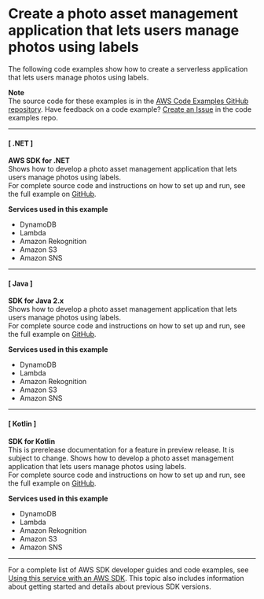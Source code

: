 # Create a photo asset management application that lets users manage photos using labels<a name="example_cross_PAM_section"></a>

The following code examples show how to create a serverless application that lets users manage photos using labels\.

**Note**  
The source code for these examples is in the [AWS Code Examples GitHub repository](https://github.com/awsdocs/aws-doc-sdk-examples)\. Have feedback on a code example? [Create an Issue](https://github.com/awsdocs/aws-doc-sdk-examples/issues/new/choose) in the code examples repo\. 

------
#### [ \.NET ]

**AWS SDK for \.NET**  
 Shows how to develop a photo asset management application that lets users manage photos using labels\.   
 For complete source code and instructions on how to set up and run, see the full example on [GitHub](https://github.com/awsdocs/aws-doc-sdk-examples/tree/main/dotnetv3/cross-service/PhotoAssetManager)\.   

**Services used in this example**
+ DynamoDB
+ Lambda
+ Amazon Rekognition
+ Amazon S3
+ Amazon SNS

------
#### [ Java ]

**SDK for Java 2\.x**  
 Shows how to develop a photo asset management application that lets users manage photos using labels\.   
 For complete source code and instructions on how to set up and run, see the full example on [GitHub](https://github.com/awsdocs/aws-doc-sdk-examples/tree/main/javav2/usecases/pam_source_files)\.   

**Services used in this example**
+ DynamoDB
+ Lambda
+ Amazon Rekognition
+ Amazon S3
+ Amazon SNS

------
#### [ Kotlin ]

**SDK for Kotlin**  
This is prerelease documentation for a feature in preview release\. It is subject to change\.
 Shows how to develop a photo asset management application that lets users manage photos using labels\.   
 For complete source code and instructions on how to set up and run, see the full example on [GitHub](https://github.com/awsdocs/aws-doc-sdk-examples/tree/main/kotlin/usecases/creating_pam)\.   

**Services used in this example**
+ DynamoDB
+ Lambda
+ Amazon Rekognition
+ Amazon S3
+ Amazon SNS

------

For a complete list of AWS SDK developer guides and code examples, see [Using this service with an AWS SDK](UsingAWSSDK.md#sdk-general-information-section)\. This topic also includes information about getting started and details about previous SDK versions\.